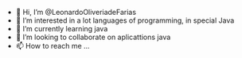 - 👋 Hi, I’m @LeonardoOliveriadeFarias
- 👀 I’m interested in a lot languages of programming, in special Java
- 🌱 I’m currently learning java
- 💞️ I’m looking to collaborate on aplicattions java
- 📫 How to reach me ...

<!---
LeonardoOliveriadeFarias/LeonardoOliveriadeFarias is a ✨ special ✨ repository because its `README.md` (this file) appears on your GitHub profile.
You can click the Preview link to take a look at your changes.
--->
